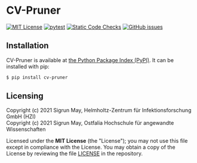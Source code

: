 # CV-Pruner

[![MIT License](https://img.shields.io/github/license/sigrun-may/cv-pruner)](https://github.com/sigrun-may/cv-pruner/blob/main/LICENSE)
[![pytest](https://github.com/sigrun-may/cv-pruner/actions/workflows/pytest.yml/badge.svg)](https://github.com/sigrun-may/cv-pruner/actions/workflows/pytest.yml)
[![Static Code Checks](https://github.com/sigrun-may/cv-pruner/actions/workflows/static_checks.yml/badge.svg)](https://github.com/sigrun-may/cv-pruner/actions/workflows/static_checks.yml)
[![GitHub issues](https://img.shields.io/github/issues-raw/sigrun-may/cv-pruner)](https://github.com/sigrun-may/cv-pruner/issues)

## Installation

CV-Pruner is available at [the Python Package Index (PyPI)](https://pypi.org/project/cv-pruner/).
It can be installed with pip:

```bash
$ pip install cv-pruner
```

## Licensing

Copyright (c) 2021 Sigrun May, Helmholtz-Zentrum für Infektionsforschung GmbH (HZI)<br/>
Copyright (c) 2021 Sigrun May, Ostfalia Hochschule für angewandte Wissenschaften

Licensed under the **MIT License** (the "License"); you may not use this file except in compliance with the License.
You may obtain a copy of the License by reviewing the file
[LICENSE](https://github.com/sigrun-may/cv-pruner/blob/main/LICENSE) in the repository.
